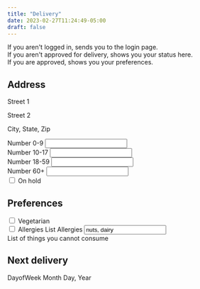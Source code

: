 ```yaml
---
title: "Delivery"
date: 2023-02-27T11:24:49-05:00
draft: false
---
```


<div class="p-2 text-bg-info">If you aren't logged in, sends you to the login page.</div>
<div class="p-2 text-bg-info">If you aren't approved for delivery, shows you your status here.</div>
<div class="mb-3 p-2 text-bg-info">If you are approved, shows you your preferences.</div>

## Address
Street 1

Street 2

City, State, Zip

<div class="row">
  <div class="col">
    <label for="num9" class="form-label">Number 0-9</label>
    <input type="text" id="num9" class="form-control">
  </div>
  <div class="col">
    <label for="num1017" class="form-label">Number 10-17</label>
    <input type="text" id="num1017" class="form-control">
  </div>
  <div class="col">
    <label for="num18" class="form-label">Number 18-59</label>
    <input type="text" id="num18" class="form-control">
  </div>
  <div class="col">
    <label for="num60" class="form-label">Number 60+</label>
    <input type="text" id="num60" class="form-control">
  </div>
</div>


<div class="form-check">
  <input class="form-check-input" type="checkbox" value="" id="flexCheckDefault">
  <label class="form-check-label" for="flexCheckDefault">
    On hold
  </label>
</div>

## Preferences
<div class="form-check">
  <input class="form-check-input" type="checkbox" value="" id="flexCheckDefault">
  <label class="form-check-label" for="flexCheckDefault">
    Vegetarian
  </label>
</div>

<div class="form-check">
  <input class="form-check-input" type="checkbox" value="" id="flexCheckDefault">
  <label class="form-check-label" for="flexCheckDefault">
    Allergies
  </label>
    <label for="exampleAllergies" class="form-label">List Allergies</label>
    <input type="text" class="form-control" id="exampleAllergies" aria-describedby="allergyHelp" value="nuts, dairy">
    <div id="allergyHelp" class="form-text">List of things you cannot consume</div>
</div>



## Next delivery
DayofWeek Month Day, Year
